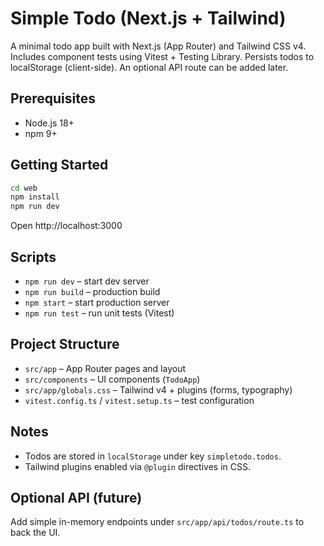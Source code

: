 # Simple Todo (Next.js + Tailwind)

A minimal todo app built with Next.js (App Router) and Tailwind CSS v4. Includes component tests using Vitest + Testing Library. Persists todos to localStorage (client-side). An optional API route can be added later.

## Prerequisites
- Node.js 18+
- npm 9+

## Getting Started
```bash
cd web
npm install
npm run dev
```
Open http://localhost:3000

## Scripts
- `npm run dev` – start dev server
- `npm run build` – production build
- `npm start` – start production server
- `npm run test` – run unit tests (Vitest)

## Project Structure
- `src/app` – App Router pages and layout
- `src/components` – UI components (`TodoApp`)
- `src/app/globals.css` – Tailwind v4 + plugins (forms, typography)
- `vitest.config.ts` / `vitest.setup.ts` – test configuration

## Notes
- Todos are stored in `localStorage` under key `simpletodo.todos`.
- Tailwind plugins enabled via `@plugin` directives in CSS.

## Optional API (future)
Add simple in-memory endpoints under `src/app/api/todos/route.ts` to back the UI.
